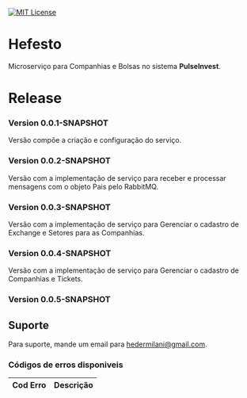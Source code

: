 [![MIT License](https://img.shields.io/badge/License-MIT-green.svg)](https://choosealicense.com/licenses/mit/)

# Hefesto

Microserviço para Companhias e Bolsas no sistema **PulseInvest**.

# Release


### Version 0.0.1-SNAPSHOT
Versão compõe a criação e configuração do serviço.

### Version 0.0.2-SNAPSHOT
Versão com a implementação de serviço para receber e processar mensagens com o objeto Pais pelo RabbitMQ.

### Version 0.0.3-SNAPSHOT
Versão com a implementação de serviço para Gerenciar o cadastro de Exchange e Setores para as Companhias.

### Version 0.0.4-SNAPSHOT
Versão com a implementação de serviço para Gerenciar o cadastro de Companhias e Tickets.

### Version 0.0.5-SNAPSHOT


## Suporte
Para suporte, mande um email para hedermilani@gmail.com.

### Códigos de erros disponiveis

| Cod Erro | Descrição |
| :------: | :-------- |


